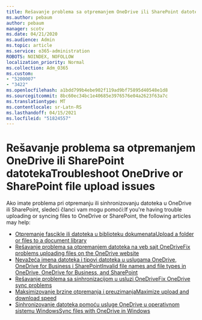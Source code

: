 ```yaml
---
title: Rešavanje problema sa otpremanjem OneDrive ili SharePoint datoteka
ms.author: pebaum
author: pebaum
manager: scotv
ms.date: 04/21/2020
ms.audience: Admin
ms.topic: article
ms.service: o365-administration
ROBOTS: NOINDEX, NOFOLLOW
localization_priority: Normal
ms.collection: Adm_O365
ms.custom:
- "5200007"
- "3422"
ms.openlocfilehash: a1bdd799b4ebe902f119ad9bf75895d40548e1d8
ms.sourcegitcommit: 8bc60ec34bc1e40685e3976576e04a2623f63a7c
ms.translationtype: MT
ms.contentlocale: sr-Latn-RS
ms.lasthandoff: 04/15/2021
ms.locfileid: "51824557"
---
```

# <a name="troubleshoot-onedrive-or-sharepoint-file-upload-issues"></a><span data-ttu-id="24ec2-102">Rešavanje problema sa otpremanjem OneDrive ili SharePoint datoteka</span><span class="sxs-lookup"><span data-stu-id="24ec2-102">Troubleshoot OneDrive or SharePoint file upload issues</span></span>

<span data-ttu-id="24ec2-103">Ako imate problema pri otpremanju ili sinhronizovanju datoteka u OneDrive ili SharePoint, sledeći članci vam mogu pomoći:</span><span class="sxs-lookup"><span data-stu-id="24ec2-103">If you're having trouble uploading or syncing files to OneDrive or SharePoint, the following articles may help:</span></span>

- [<span data-ttu-id="24ec2-104">Otpremanje fascikle ili datoteka u biblioteku dokumenata</span><span class="sxs-lookup"><span data-stu-id="24ec2-104">Upload a folder or files to a document library</span></span>](https://support.office.com/article/upload-a-folder-or-files-to-a-document-library-eb18fcba-c953-4d45-8d90-8da66edeacdb)
- [<span data-ttu-id="24ec2-105">Rešavanje problema sa otpremanjem datoteka na veb sajt OneDrive</span><span class="sxs-lookup"><span data-stu-id="24ec2-105">Fix problems uploading files on the OneDrive website</span></span>](https://support.office.com/article/Fix-problems-uploading-files-on-the-OneDrive-website-9afcc4a0-e344-4bc9-9c9d-59d3e802247e)
- [<span data-ttu-id="24ec2-106">Nevažeća imena datoteka i tipovi datoteka u uslugama OneDrive, OneDrive for Business i SharePoint</span><span class="sxs-lookup"><span data-stu-id="24ec2-106">Invalid file names and file types in OneDrive, OneDrive for Business, and SharePoint</span></span>](https://support.office.com/article/invalid-file-names-and-file-types-in-onedrive-onedrive-for-business-and-sharepoint-64883a5d-228e-48f5-b3d2-eb39e07630fa)
- [<span data-ttu-id="24ec2-107">Rešavanje problema sa sinhronizacijom u usluzi OneDrive</span><span class="sxs-lookup"><span data-stu-id="24ec2-107">Fix OneDrive sync problems</span></span>](https://support.office.com/article/Fix-OneDrive-sync-problems-83ab0d8a-8400-45b0-8dcf-dc8aa8a6bcf8)
- [<span data-ttu-id="24ec2-108">Maksimizovanje brzine otpremanja i preuzimanja</span><span class="sxs-lookup"><span data-stu-id="24ec2-108">Maximize upload and download speed</span></span>](https://support.office.com/article/Maximize-upload-and-download-speed-8eeadfb8-501f-406d-997b-98ab6ff67f43)
- [<span data-ttu-id="24ec2-109">Sinhronizovanje datoteka pomoću usluge OneDrive u operativnom sistemu Windows</span><span class="sxs-lookup"><span data-stu-id="24ec2-109">Sync files with OneDrive in Windows</span></span>](https://support.office.com/article/sync-files-with-the-onedrive-sync-client-in-windows-615391c4-2bd3-4aae-a42a-858262e42a49)
 